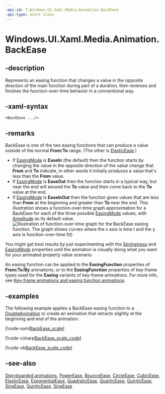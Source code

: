 ```yaml
---
-api-id: T:Windows.UI.Xaml.Media.Animation.BackEase
-api-type: winrt class
---
```


<!-- Class syntax.
public class BackEase : Windows.UI.Xaml.Media.Animation.EasingFunctionBase, Windows.UI.Xaml.Media.Animation.IBackEase
-->

# Windows.UI.Xaml.Media.Animation.BackEase

## -description
Represents an easing function that changes a value in the opposite direction of the main function during part of a duration, then reverses and finishes the function-over-time behavior in a conventional way.



## -xaml-syntax
```xaml
<BackEase .../>
```


## -remarks
BackEase is one of the two easing functions that can produce a value outside of the normal **From**/**To** range. (The other is [ElasticEase](elasticease.md).)
+ If [EasingMode](easingmode.md) is **EaseIn** (the default) then the function starts by changing the value in the opposite direction of the value change that **From** and **To** indicate, in other words it initially produces a value that's less than the **From** value.
+ If [EasingMode](easingmode.md) is **EaseOut** then the function starts in a typical way, but near the end will exceed the **To** value and then come back to the **To** value at the end.
+ If [EasingMode](easingmode.md) is **EaseInOut** then the function gives values that are less than **From** at the beginning and greater than **To** near the end.
 This illustration shows a function-over-time graph approximation for a BackEase for each of the three possible [EasingMode](easingmode.md) values, with [Amplitude](backease_amplitude.md) as its default value.<img src="images/backease_concept.png" alt="Illustration of function-over-time graph for the BackEase easing function. The graph shows curves where the x axis is time t and the y axis is function-over-time f(t)" />

You might get best results by just experimenting with the [Springiness](elasticease_springiness.md) and [EasingMode](easingfunctionbase_easingmode.md) properties until the animation is visually doing what you want for your animated property value scenario.

An easing function can be applied to the **EasingFunction** properties of **From**/**To**/**By** animations, or to the **EasingFunction** properties of key-frame types used for the **Easing** variants of key-frame animations. For more info, see [Key-frame animations and easing function animations](/windows/uwp/graphics/key-frame-and-easing-function-animations).

## -examples
The following example applies a BackEase easing function to a [DoubleAnimation](doubleanimation.md) to create an animation that retracts slightly at the beginning and end of the animation.


<!--  
      <p xml:space="preserve">
            <TRANSLATE_MANUALLY>
              <externalLink xmlns="http://ddue.schemas.microsoft.com/authoring/2003/5">
                <linkText>Run this sample</linkText>
                <linkUri>http://go.microsoft.com/fwlink/p/?linkid=139798&amp;sref=BackEase_scale</linkUri>
              </externalLink>
            </TRANSLATE_MANUALLY>
          </p>-->



[!code-xaml[BackEase_scale](../windows.ui.xaml.media.animation/code/BackEase_scale/csharp/Page.xaml#SnippetBackEase_scale)]


[!code-csharp[BackEase_scale_code](../windows.ui.xaml.media.animation/code/BackEase_scale/csharp/Page.xaml.cs#SnippetBackEase_scale_code)]

[!code-vb[BackEase_scale_code](../windows.ui.xaml.media.animation/code/BackEase_scale/vbnet/MainPage.xaml.vb#SnippetBackEase_scale_code)]

## -see-also
[Storyboarded animations](/windows/uwp/graphics/storyboarded-animations), [PowerEase](powerease.md), [BounceEase](bounceease.md), [CircleEase](circleease.md), [CubicEase](cubicease.md), [ElasticEase](elasticease.md), [ExponentialEase](exponentialease.md), [QuadraticEase](quadraticease.md), [QuarticEase](quarticease.md), [QuinticEase](quinticease.md), [SineEase](sineease.md), [QuinticEase](quinticease.md), [SineEase](sineease.md)
